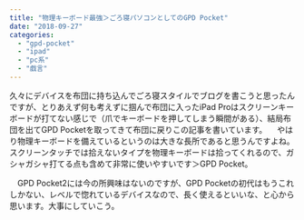 ```yaml
---
title: "物理キーボード最強＞ごろ寝パソコンとしてのGPD Pocket"
date: "2018-09-27"
categories: 
  - "gpd-pocket"
  - "ipad"
  - "pc系"
  - "戯言"
---
```


久々にデバイスを布団に持ち込んでごろ寝スタイルでブログを書こうと思ったんですが、とりあえず何も考えずに掴んで布団に入ったiPad Proはスクリーンキーボードが打てない感じで（爪でキーボードを押してしまう瞬間がある）、結局布団を出てGPD Pocketを取ってきて布団に戻りこの記事を書いています。 　やはり物理キーボードを備えているというのは大きな長所であると思うんですよね。スクリーンタッチでは拾えないタイプを物理キーボードは拾ってくれるので、ガシャガシャ打てる点も含めて非常に使いやすいです＞GPD Pocket。

　GPD Pocket2には今の所興味はないのですが、GPD Pocketの初代はもうこれしかない、レベルで惚れているデバイスなので、長く使えるといいな、と心から思います。大事にしていこう。

